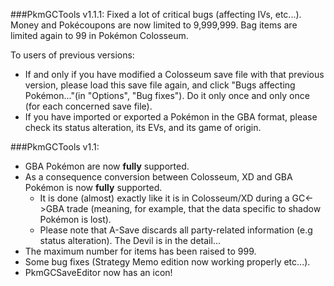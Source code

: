 ###PkmGCTools v1.1.1:
Fixed a lot of critical bugs (affecting IVs, etc...). Money and Pokécoupons are now limited to 9,999,999. Bag items are limited again to 99 in Pokémon Colosseum. 

To users of previous versions:
* If and only if you have modified a Colosseum save file with that previous version, please load this save file again, 
and click "Bugs affecting Pokémon..."(in "Options", "Bug fixes"). Do it only once and only once (for each concerned save file).
* If you have imported or exported a Pokémon in the GBA format, please check its status alteration, its EVs, and its game of origin. 

###PkmGCTools v1.1:
* GBA Pokémon are now **fully** supported.
* As a consequence conversion between Colosseum, XD and GBA Pokémon is now **fully** supported. 
	* It is done (almost) exactly like it is in Colosseum/XD during a GC<->GBA trade (meaning, for example, that the data specific to shadow Pokémon is lost).
	* Please note that A-Save discards all party-related information (e.g status alteration). The Devil is in the detail...
* The maximum number for items has been raised to 999.
* Some bug fixes (Strategy Memo edition now working properly etc...).
* PkmGCSaveEditor now has an icon!
